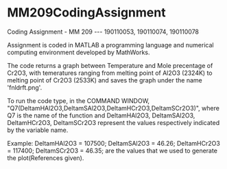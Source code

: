 # MM209CodingAssignment

Coding Assignment - MM 209 --- 190110053, 190110074, 190110078

Assignment is coded in MATLAB a programming language and numerical computing environment developed by MathWorks.

The code returns a graph between Temperature and Mole precentage of Cr2O3, with temeratures ranging from melting point of Al2O3 (2324K) to melting point of Cr2O3 (2533K) and saves the graph under the name 'fnldrft.png'.

To run the code type, in the COMMAND WINDOW, "Q7(DeltamHAl2O3,DeltamSAl2O3,DeltamHCr2O3,DeltamSCr2O3)", where Q7 is the name of the function and DeltamHAl2O3, DeltamSAl2O3, DeltamHCr2O3, DeltamSCr2O3 represent the values respectively indicated by the variable name.

Example: 
DeltamHAl2O3 = 107500;
DeltamSAl2O3 = 46.26;
DeltamHCr2O3 = 117400;
DeltamSCr2O3 = 46.35;
are the values that we used to generate the plot(References given).

